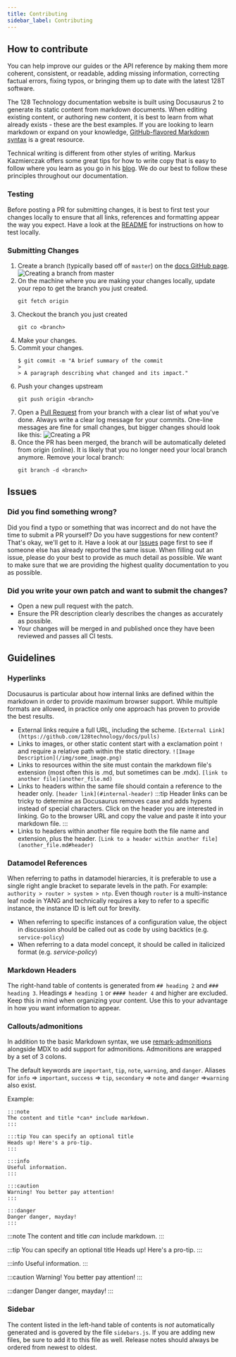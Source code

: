 ```yaml
---
title: Contributing
sidebar_label: Contributing
---
```


## How to contribute

You can help improve our guides or the API reference by making them more coherent, consistent, or readable, adding missing information, correcting factual errors, fixing typos, or bringing them up to date with the latest 128T software.

The 128 Technology documentation website is built using Docusaurus 2 to generate its static content from markdown documents. When editing existing content, or authoring new content, it is best to learn from what already exists - these are the best examples. If you are looking to learn markdown or expand on your knowledge, [GitHub-flavored Markdown syntax](https://docusaurus.io/docs/en/doc-markdown) is a great resource.

Technical writing is different from other styles of writing.  Markus Kazmierczak offers some great tips for how to write copy that is easy to follow where you learn as you go in his [blog](https://mkaz.blog/misc/notes-on-technical-writing/). We do our best to follow these principles throughout our documentation.

### Testing

Before posting a PR for submitting changes, it is best to first test your changes locally to ensure that all links, references and formatting appear the way you expect.  Have a look at the [README](https://github.com/128technology/docs) for instructions on how to test locally.

### Submitting Changes

1. Create a branch (typically based off of `master`) on the [docs GitHub page](https://github.com/128technology/docs).
![Creating a branch from master](/img/contributing_creating_branches.png)
2. On the machine where you are making your changes locally, update your repo to get the branch you just created.
    ```
    git fetch origin
    ```
3. Checkout the branch you just created
    ```
    git co <branch>
    ```
4. Make your changes.
5. Commit your changes.
    ```
    $ git commit -m "A brief summary of the commit
    >
    > A paragraph describing what changed and its impact."
    ```
6. Push your changes upstream
    ```
    git push origin <branch>
    ```
7. Open a [Pull Request](https://github.com/128technology/docs/pulls) from your branch with a clear list of what you've done. Always write a clear log message for your commits. One-line messages are fine for small changes, but bigger changes should look like this:
![Creating a PR](/img/contributing_creating_pr.png)
8. Once the PR has been merged, the branch will be automatically deleted from origin (online). It is likely that you no longer need your local branch anymore.  Remove your local branch:
    ```
    git branch -d <branch>
    ```

## Issues

### Did you find something wrong?

Did you find a typo or something that was incorrect and do not have the time to submit a PR yourself?  Do you have suggestions for new content? That's okay, we'll get to it.  Have a look at our [Issues](https://github.com/128technology/docs/issues) page first to see if someone else has already reported the same issue. When filling out an issue, please do your best to provide as much detail as possible.  We want to make sure that we are providing the highest quality documentation to you as possible.

### Did you write your own patch and want to submit the changes?

* Open a new pull request with the patch.
* Ensure the PR description clearly describes the changes as accurately as possible.
* Your changes will be merged in and published once they have been reviewed and passes all CI tests.

## Guidelines

### Hyperlinks

Docusaurus is particular about how internal links are defined within the markdown in order to provide maximum browser support. While multiple formats are allowed, in practice only one approach has proven to provide the best results.
* External links require a full URL, including the scheme. `[External Link](https://github.com/128technology/docs/pulls)`
* Links to images, or other static content start with a exclamation point `!` and require a relative path within the static directory. `![Image Description](/img/some_image.png)`
* Links to resources within the site must contain the markdown file's extension (most often this is .md, but sometimes can be .mdx). `[link to another file](another_file.md)`
* Links to headers within the same file should contain a reference to the header only. `[header link](#internal-header)`
  :::tip
  Header links can be tricky to determine as Docusaurus removes case and adds hypens instead of special characters. Click on the header you are interested in linking. Go to the browser URL and copy the value and paste it into your markdown file.
  :::
* Links to headers within another file require both the file name and extension, plus the header. `[Link to a header within another file](another_file.md#header)`

### Datamodel References

When referring to paths in datamodel hierarcies, it is preferable to use a single right angle bracket to separate levels in the path.  For example: `authority > router > system > ntp`.  Even though `router` is a multi-instance leaf node in YANG and technically requires a key to refer to a specific instance, the instance ID is left out for brevity.

* When referring to specific instances of a configuration value, the object in discussion should be called out as code by using backtics (e.g. `service-policy`)
* When referring to a data model concept, it should be called in italicized format (e.g. _service-policy_)

### Markdown Headers

The right-hand table of contents is generated from `## heading 2` and `### heading 3`.  Headings `# heading 1` or `#### header 4` and higher are excluded. Keep this in mind when organizing your content. Use this to your advantage in how you want information to appear.

### Callouts/admonitions

In addition to the basic Markdown syntax, we use [remark-admonitions](https://github.com/elviswolcott/remark-admonitions) alongside MDX to add support for admonitions. Admonitions are wrapped by a set of 3 colons.

The default keywords are `important`, `tip`, `note`, `warning`, and `danger`. Aliases for `info` => `important`, `success` => `tip`, `secondary` => `note` and `danger` =>`warning` also exist.

Example:
```
:::note
The content and title *can* include markdown.
:::

:::tip You can specify an optional title
Heads up! Here's a pro-tip.
:::

:::info
Useful information.
:::

:::caution
Warning! You better pay attention!
:::

:::danger
Danger danger, mayday!
:::
```
:::note
The content and title *can* include markdown.
:::

:::tip You can specify an optional title
Heads up! Here's a pro-tip.
:::

:::info
Useful information.
:::

:::caution
Warning! You better pay attention!
:::

:::danger
Danger danger, mayday!
:::

### Sidebar

The content listed in the left-hand table of contents is _not_ automatically generated and is govered by the file `sidebars.js`. If you are adding new files, be sure to add it to this file as well. Release notes should always be ordered from newest to oldest.